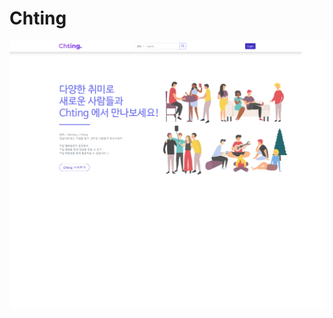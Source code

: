 Chting
=============

![alt text](https://github.com/bestTeam1/ProjectChting/blob/master/src/main/webapp/images/chting_img.png?raw=true)

